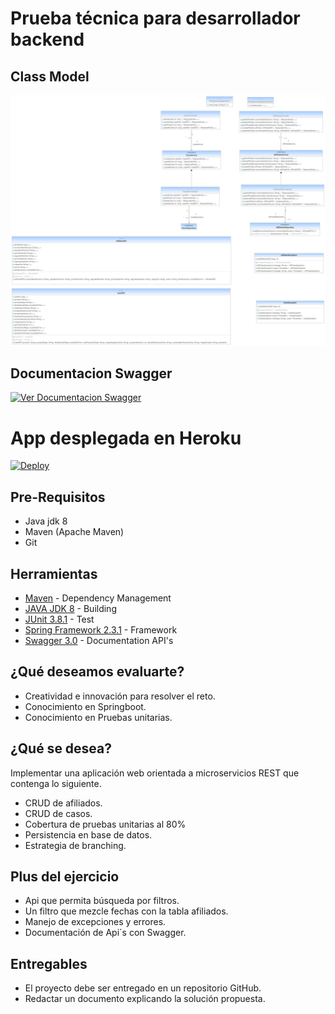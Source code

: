 # Prueba técnica para desarrollador backend

## Class Model

![Class Model](img/pruebaEverisApplication.png)

## Documentacion Swagger

[![Ver Documentacion Swagger](http://jessemillar.github.io/view-in-swagger-button/button.svg)](https://pruebaeveris.herokuapp.com/swagger-ui/index.html)

# App desplegada en Heroku

[![Deploy](https://www.herokucdn.com/deploy/button.svg)](https://pruebaeveris.herokuapp.com)

## Pre-Requisitos

* Java jdk 8
* Maven (Apache Maven)
* Git
  

## Herramientas

* [Maven](https://maven.apache.org/) - Dependency Management
* [JAVA JDK 8](http://www.oracle.com/technetwork/java/javase/overview/index.html) - Building
* [JUnit 3.8.1](https://mvnrepository.com/artifact/junit/junit/3.8.1) - Test
* [Spring Framework 2.3.1](https://spring.io/projects/spring-framework) - Framework
* [Swagger 3.0](https://swagger.io/) - Documentation API's


## ¿Qué deseamos evaluarte?

- Creatividad e innovación para resolver el reto.
- Conocimiento en Springboot.
- Conocimiento en Pruebas unitarias.

## ¿Qué se desea?
Implementar una aplicación web orientada a microservicios REST que contenga lo
siguiente.

- CRUD de afiliados.
- CRUD de casos.
- Cobertura de pruebas unitarias al 80%
- Persistencia en base de datos.
- Estrategia de branching.

## Plus del ejercicio
- Api que permita búsqueda por filtros.
- Un filtro que mezcle fechas con la tabla afiliados.
- Manejo de excepciones y errores.
- Documentación de Api´s con Swagger.

## Entregables
- El proyecto debe ser entregado en un repositorio GitHub.
- Redactar un documento explicando la solución propuesta.
